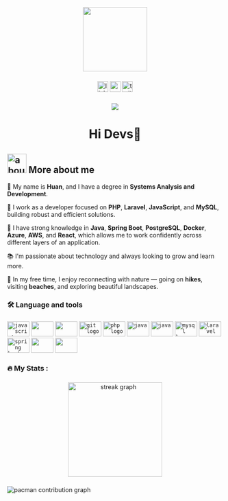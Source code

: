 <div align="center">
  <img height="150" src="https://media3.giphy.com/media/v1.Y2lkPTc5MGI3NjExaW05dGswaW4zN281anZtZjA1MHQ0emFzZW4xNHd0cmR6MWVud2c4byZlcD12MV9pbnRlcm5hbF9naWZfYnlfaWQmY3Q9cw/3iyKHMIKg5VWG6qHUm/giphy.gif"  />
</div>

###

<div align="center">
  <img src="https://img.shields.io/static/v1?message=LinkedIn&logo=linkedin&label=&color=0077B5&logoColor=white&labelColor=&style=for-the-badge" height="25" alt="linkedin logo"  />
  <img src="https://img.shields.io/static/v1?message=Instagram&logo=instagram&label=&color=fe164f&logoColor=white&labelColor=&style=for-the-badge" height="25" alt="youtube logo"  />
  <img src="https://img.shields.io/static/v1?message=X&logo=X&label=&color=000000&logoColor=white&labelColor=&style=for-the-badge" height="25" alt="twitter logo"  />
</div>

###

<div align="center">
  <img src="https://visitor-badge.laobi.icu/badge?page_id=maurodesouza.maurodesouza&"  />
</div>

###

<h1 align="center">Hi Devs👋</h1>

###

## <img width="45" alt="about" src="https://raw.github.com/elizarov/elizarov/master/about.png" height="45"> More about me

👋 My name is **Huan**, and I have a degree in **Systems Analysis and Development**.

🔭 I work as a developer focused on **PHP**, **Laravel**, **JavaScript**, and **MySQL**, building robust and efficient solutions.

🚀 I have strong knowledge in **Java**, **Spring Boot**, **PostgreSQL**, **Docker**, **Azure**, **AWS**, and **React**, which allows me to work confidently across different layers of an application.

📚 I'm passionate about technology and always looking to grow and learn more.

🌿 In my free time, I enjoy reconnecting with nature — going on **hikes**, visiting **beaches**, and exploring beautiful landscapes.

###

<h3 align="left">🛠 Language and tools</h3>

###

<div align="left">
  <code><img src="https://cdn.jsdelivr.net/gh/devicons/devicon/icons/javascript/javascript-original.svg" height="35" width="52" alt="javascript logo"  /></code>
  <code><img src="https://cdn.jsdelivr.net/gh/devicons/devicon@latest/icons/react/react-original.svg" height="35" width="52"/></code>
    <code><img src="https://cdn.jsdelivr.net/gh/devicons/devicon@latest/icons/postgresql/postgresql-plain.svg" height="35" width="52"/></code>
  <code><img src="https://cdn.jsdelivr.net/gh/devicons/devicon/icons/git/git-original.svg" height="35" width="52" alt="git logo"  /></code>
  <code><img src="https://cdn.jsdelivr.net/gh/devicons/devicon/icons/php/php-original.svg" height="35" width="52" alt="php logo"/></code>
   <code><img src="https://cdn.jsdelivr.net/gh/devicons/devicon/icons/java/java-plain.svg" height="35" width="52" alt="java" /></code>
 <code><img src="https://cdn.jsdelivr.net/gh/devicons/devicon/icons/docker/docker-plain.svg" height="35" width="52" alt="java" /></code>
  <code><img src="https://cdn.jsdelivr.net/gh/devicons/devicon/icons/mysql/mysql-original.svg" height="35" width="52" alt="mysql logo"/></code>
   <code><img src="https://cdn.jsdelivr.net/gh/devicons/devicon/icons/laravel/laravel-original.svg" height="35" width="52" alt="laravel" /></code>
  <code><img src="https://cdn.jsdelivr.net/gh/devicons/devicon@latest/icons/spring/spring-original.svg" height="35" width="52" alt="spring boot"/></code>
  <code><img src="https://cdn.jsdelivr.net/gh/devicons/devicon@latest/icons/azure/azure-original.svg" height="35" width="52"/></code>
  <code><img src="https://cdn.jsdelivr.net/gh/devicons/devicon@latest/icons/amazonwebservices/amazonwebservices-original-wordmark.svg" height="35" width="52"/></code>
</div>

###

<h3 align="left">🔥   My Stats :</h3>

###

<div align="center">
  <img src="https://streak-stats.demolab.com?user=neneca-lab&locale=en&mode=daily&theme=dark&hide_border=false&border_radius=5&order=3" height="220" alt="streak graph"  />
</div>

###

<picture>
  <source media="(prefers-color-scheme: dark)" srcset="https://raw.githubusercontent.com/neneca-lab/neneca-lab/output/pacman-contribution-graph-dark.svg">
  <source media="(prefers-color-scheme: light)" srcset="https://raw.githubusercontent.com/neneca-lab/neneca-lab/output/pacman-contribution-graph.svg">
  <img alt="pacman contribution graph" src="https://raw.githubusercontent.com/maurodesouza/neneca-lab/output/pacman-contribution-graph.svg">
</picture>
